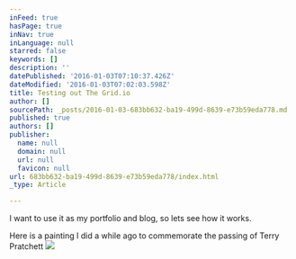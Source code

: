 ```yaml
---
inFeed: true
hasPage: true
inNav: true
inLanguage: null
starred: false
keywords: []
description: ''
datePublished: '2016-01-03T07:10:37.426Z'
dateModified: '2016-01-03T07:02:03.598Z'
title: Testing out The Grid.io
author: []
sourcePath: _posts/2016-01-03-683bb632-ba19-499d-8639-e73b59eda778.md
published: true
authors: []
publisher:
  name: null
  domain: null
  url: null
  favicon: null
url: 683bb632-ba19-499d-8639-e73b59eda778/index.html
_type: Article

---
```

I want to use it as my portfolio and blog, so lets see how it works.

Here is a painting I did a while ago to commemorate the passing of Terry Pratchett ![](https://s3-us-west-2.amazonaws.com/the-grid-img/p/d24fefc09bed621ff54e4df56a06d9c6d6284ef7.jpg)